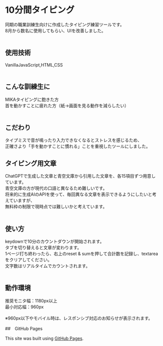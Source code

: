 # 10分間タイピング  

同期の職業訓練生向けに作成したタイピング練習ツールです。  
8月から数名に使用してもらい、UIを改善しました。  
<br>

## 使用技術　　
VanillaJavaScript,HTML,CSS  
<br>

## こんな訓練生に  

MIKAタイピングに飽きた方  
首を動かすことに疲れた方（紙→画面を見る動作を減らしたい）  
<br>  

## こだわり  

タイプミスで音が鳴ったり入力できなくなるとストレスを感じるため、  
正確さより「手を動かすことに慣れる」ことを重視したツールにしました。　　
<br>
## タイピング用文章  

ChatGPTで生成した文章と青空文庫から引用した文章を、各15項目ずつ用意しています。  
青空文庫の方が現代の口語と異なるため難しいです。  
将来的に生成AIのAPIを使って、毎回異なる文章を表示できるようにしたいと考えていますが、  
無料枠の制限で現時点では難しいかと考えています。  
<br>
  
## 使い方  

keydownで10分のカウントダウンが開始されます。  
タブを切り替えると文章が変わります。  
1ページ打ち終わったら、右上のreset & sumを押して合計数を記録し、textareaをクリアしてください。  
文字数はリアルタイムでカウントされます。  
<br>  

## 動作環境  
推奨モニタ幅：1180px以上  
最小対応幅：960px  
<br>※960px以下やモバイル時は、レスポンシブ対応のお知らせが表示されます。  
  

##　GitHub Pages  

This site was built using [GitHub Pages](https://btk35.github.io/10minutesTyping/index.html).  

    
